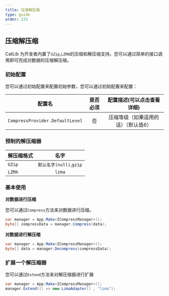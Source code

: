 ```yaml
---
title: 压缩解压缩
type: guide
order: 233
---
```


## 压缩解压缩

CatLib 为开发者内置了`GZip`,`LZMA`的压缩和解压缩支持。您可以通过简单的接口调用即可完成对数据的压缩解压缩。

### 初始配置

您可以通过初始配置来配置初始参数，您可以通过初始配置来配置：

| 配置名                            | 是否必须 | 配置描述(可以点击查看详细)                 |
| -------------------------------- |:------:|:--------------------------------------:|
| `CompressProvider.DefaultLevel`  | 否      | 压缩等级（如果适用的话）（默认值6）  |

### 预制的解压缩器

| 解压缩格式    | 名字                     |
| -----------  |:------------------------:|
| `GZip`       | `默认名字(null)`,`gzip`   |
| `LZMA`       | `lzma`                   |
 
### 基本使用

**对数据进行压缩**

您可以通过`Compress`方法来对数据进行压缩。

```csharp
var manager = App.Make<ICompressManager>();
byte[] compressData = manager.Compress(data);
```

**对数据进行解压缩**

```csharp
var manager = App.Make<ICompressManager>();
byte[] data = manager.Decompress(compressData);
```

### 扩展一个解压缩器

您可以通过`Extend`方法来对解压缩器进行扩展

```csharp
var manager = App.Make<ICompressManager>();
manager.Extend(() => new LzmaAdapter() , "lzma");
```